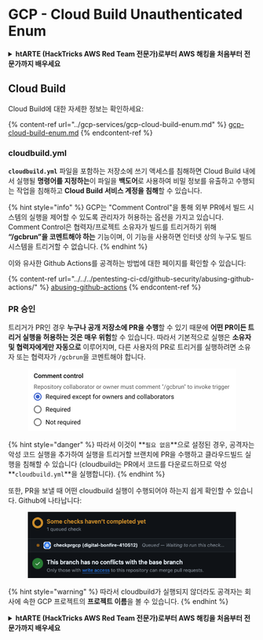 # GCP - Cloud Build Unauthenticated Enum

<details>

<summary><strong>htARTE (HackTricks AWS Red Team 전문가)로부터 AWS 해킹을 처음부터 전문가까지 배우세요</strong></summary>

HackTricks를 지원하는 다른 방법:

* **회사가 HackTricks에 광고되길 원하거나 HackTricks를 PDF로 다운로드**하려면 [**구독 요금제**](https://github.com/sponsors/carlospolop)를 확인하세요!
* [**공식 PEASS & HackTricks 스왜그**](https://peass.creator-spring.com)를 구입하세요
* [**The PEASS Family**](https://opensea.io/collection/the-peass-family)를 발견하세요, 당사의 독점 [**NFTs**](https://opensea.io/collection/the-peass-family) 컬렉션
* **💬 [Discord 그룹](https://discord.gg/hRep4RUj7f)** 또는 [텔레그램 그룹](https://t.me/peass)에 **가입**하거나 **트위터** 🐦 [**@carlospolopm**](https://twitter.com/carlospolopm)을 **팔로우**하세요.
* **HackTricks** 및 **HackTricks Cloud** github 저장소에 PR을 제출하여 해킹 요령을 공유하세요.

</details>

## Cloud Build

Cloud Build에 대한 자세한 정보는 확인하세요:

{% content-ref url="../gcp-services/gcp-cloud-build-enum.md" %}
[gcp-cloud-build-enum.md](../gcp-services/gcp-cloud-build-enum.md)
{% endcontent-ref %}

### cloudbuild.yml

**`cloudbuild.yml`** 파일을 포함하는 저장소에 쓰기 액세스를 침해하면 Cloud Build 내에서 실행될 **명령어를 지정하는**이 파일을 **백도어**로 사용하여 비밀 정보를 유출하고 수행되는 작업을 침해하고 **Cloud Build 서비스 계정을 침해**할 수 있습니다.

{% hint style="info" %}
GCP는 "Comment Control"을 통해 외부 PR에서 빌드 시스템의 실행을 제어할 수 있도록 관리자가 허용하는 옵션을 가지고 있습니다. Comment Control은 협력자/프로젝트 소유자가 빌드를 트리거하기 위해 **“/gcbrun”을 코멘트해야 하는** 기능이며, 이 기능을 사용하면 인터넷 상의 누구도 빌드 시스템을 트리거할 수 없습니다.
{% endhint %}

이와 유사한 Github Actions를 공격하는 방법에 대한 페이지를 확인할 수 있습니다:

{% content-ref url="../../../pentesting-ci-cd/github-security/abusing-github-actions/" %}
[abusing-github-actions](../../../pentesting-ci-cd/github-security/abusing-github-actions/)
{% endcontent-ref %}

### PR 승인

트리거가 PR인 경우 **누구나 공개 저장소에 PR을 수행**할 수 있기 때문에 **어떤 PR이든 트리거 실행을 허용하는 것은 매우 위험**할 수 있습니다. 따라서 기본적으로 실행은 **소유자 및 협력자에게만 자동으로** 이루어지며, 다른 사용자의 PR로 트리거를 실행하려면 소유자 또는 협력자가 `/gcbrun`을 코멘트해야 합니다.

<figure><img src="../../../.gitbook/assets/image (339).png" alt="" width="563"><figcaption></figcaption></figure>

{% hint style="danger" %}
따라서 이것이 **`필요 없음`**으로 설정된 경우, 공격자는 악성 코드 실행을 추가하여 실행을 트리거할 브랜치에 PR을 수행하고 클라우드빌드 실행을 침해할 수 있습니다 (cloudbuild는 PR에서 코드를 다운로드하므로 악성 **`cloudbuild.yml`**을 실행합니다).
{% endhint %}

또한, PR을 보낼 때 어떤 cloudbuild 실행이 수행되어야 하는지 쉽게 확인할 수 있습니다. Github에 나타납니다:

<figure><img src="../../../.gitbook/assets/image (340).png" alt=""><figcaption></figcaption></figure>

{% hint style="warning" %}
따라서 cloudbuild가 실행되지 않더라도 공격자는 회사에 속한 GCP 프로젝트의 **프로젝트 이름**을 볼 수 있습니다.
{% endhint %}

<details>

<summary><strong>htARTE (HackTricks AWS Red Team 전문가)로부터 AWS 해킹을 처음부터 전문가까지 배우세요</strong></summary>

HackTricks를 지원하는 다른 방법:

* **회사가 HackTricks에 광고되길 원하거나 HackTricks를 PDF로 다운로드**하려면 [**구독 요금제**](https://github.com/sponsors/carlospolop)를 확인하세요!
* [**공식 PEASS & HackTricks 스왜그**](https://peass.creator-spring.com)를 구입하세요
* [**The PEASS Family**](https://opensea.io/collection/the-peass-family)를 발견하세요, 당사의 독점 [**NFTs**](https://opensea.io/collection/the-peass-family) 컬렉션
* **💬 [Discord 그룹](https://discord.gg/hRep4RUj7f)** 또는 [텔레그램 그룹](https://t.me/peass)에 **가입**하거나 **트위터** 🐦 [**@carlospolopm**](https://twitter.com/carlospolopm)을 **팔로우**하세요.
* **HackTricks** 및 **HackTricks Cloud** github 저장소에 PR을 제출하여 해킹 요령을 공유하세요.

</details>
